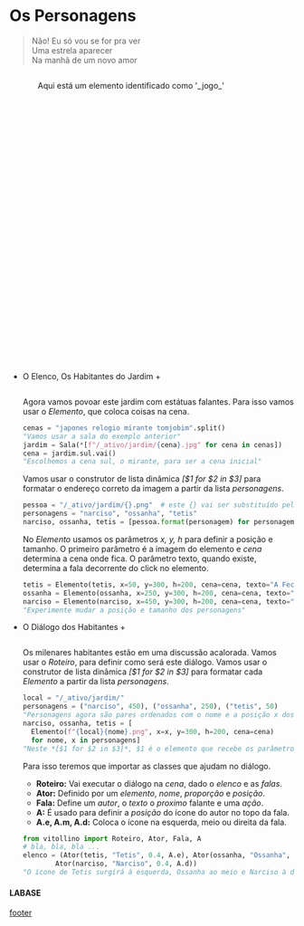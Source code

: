 <!---
Open Source program Pynoplia - Copyright © 2024  Carlo Oliveira** <carlo@nce.ufrj.br>,
PDX-License-Identifier:** `GNU General Public License v3.0 or later <http://is.gd/3Udt>`_.
-->
# Os Personagens
> Não! Eu só vou se for pra ver </br>
> Uma estrela aparecer </br>
> Na manhã de um novo amor


<img src onerror="__did_got__('../../_prog/o_jogo0.py')"></img>
<div id="_jogo_" style="position:relative; left:50px; min-height: 500px">
Aqui está um elemento identificado como '_jogo_'
</div>

+ O Elenco, Os Habitantes do Jardim +
 
  <img id="jo3" src onerror="__widget__(this.id)"/>
 
  Agora vamos povoar este jardim com estátuas falantes.
  Para isso vamos usar o *Elemento*, que coloca coisas na cena.
  ```python
  cenas = "japones relogio mirante tomjobim".split()
  "Vamos usar a sala do exemplo anterior"
  jardim = Sala(*[f"/_ativo/jardim/{cena}.jpg" for cena in cenas])
  cena = jardim.sul.vai()
  "Escolhemos a cena sul, o mirante, para ser a cena inicial"
  ```
  Vamos usar o construtor de lista dinâmica *[$1 for $2 in $3]*
  para formatar o endereço correto da imagem a partir da lista *personagens*.
  ```python
  pessoa = "/_ativo/jardim/{}.png"  # este {} vai ser substituído pelo format
  personagens = "narciso", "ossanha", "tetis"
  narciso, ossanha, tetis = [pessoa.format(personagem) for personagem in personagens]
  ```
  No *Elemento* usamos os parâmetros *x, y, h* para definir a posição e tamanho.
  O primeiro parâmetro é a imagem do elemento e *cena* determina a cena onde fica.
  O parâmetro texto, quando existe, determina a fala decorrente do click no elemento.
  ```python
  tetis = Elemento(tetis, x=50, y=300, h=200, cena=cena, texto="A Fecundidade")
  ossanha = Elemento(ossanha, x=250, y=300, h=200, cena=cena, texto="O Curandeiro")
  narciso = Elemento(narciso, x=450, y=300, h=200, cena=cena, texto="O Orgulhoso")
  "Experimente mudar a posição e tamanho dos personagens"
  ```

+ O Diálogo dos Habitantes +
 
  <img id="jo4" src onerror="__widget__(this.id)"/>
 
  Os milenares habitantes estão em uma discussão acalorada.
  Vamos usar o *Roteiro*, para definir como será este diálogo.
  Vamos usar o construtor de lista dinâmica *[$1 for $2 in $3]*
  para formatar cada *Elemento* a partir da lista *personagens*.
  ```python
  local = "/_ativo/jardim/"  
  personagens = ("narciso", 450), ("ossanha", 250), ("tetis", 50)
  "Personagens agora são pares ordenados com o nome e a posição x dos personagens"
  narciso, ossanha, tetis = [
    Elemento(f"{local}{nome}.png", x=x, y=300, h=200, cena=cena)
    for nome, x in personagens]
  "Neste *[$1 for $2 in $3]*, $1 é o elemento que recebe os parâmetros de $2"

  ```
  Para isso teremos que importar as classes que ajudam no diálogo.
  + **Roteiro:** Vai executar o diálogo na *cena*, dado o *elenco* e as *falas*.
  + **Ator:** Definido por um *elemento*, *nome*, *proporção* e *posição*.
  + **Fala:** Define um *autor*, o *texto* o *proximo* falante e uma *ação*.
  + **A:** É usado para definir a *posição* do ícone do autor no topo da fala.
  + **A.e, A.m, A.d:** Coloca o ícone na esquerda, meio ou direita da fala.

  ```python
  from vitollino import Roteiro, Ator, Fala, A
  # bla, bla, bla ...
  elenco = (Ator(tetis, "Tetis", 0.4, A.e), Ator(ossanha, "Ossanha", 0.4, A.m),
          Ator(narciso, "Narciso", 0.4, A.d))
  "O ícone de Tetis surgirá à esquerda, Ossanha ao meio e Narciso à direita"
  ```


#### LABASE
[footer](footer.md ':include')